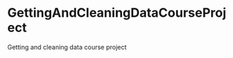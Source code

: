 GettingAndCleaningDataCourseProject
===================================

Getting and cleaning data course project
